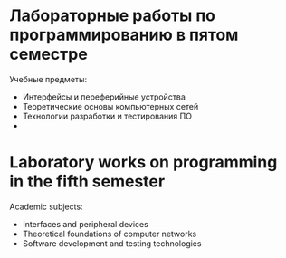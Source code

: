 # Лабораторные работы по программированию в пятом семестре
Учебные предметы:
- Интерфейсы и переферийные устройства
- Теоретические основы компьютерных сетей
- Технологии разработки и тестирования ПО
- 
# Laboratory works on programming in the fifth semester
Academic subjects:
- Interfaces and peripheral devices
- Theoretical foundations of computer networks
- Software development and testing technologies
